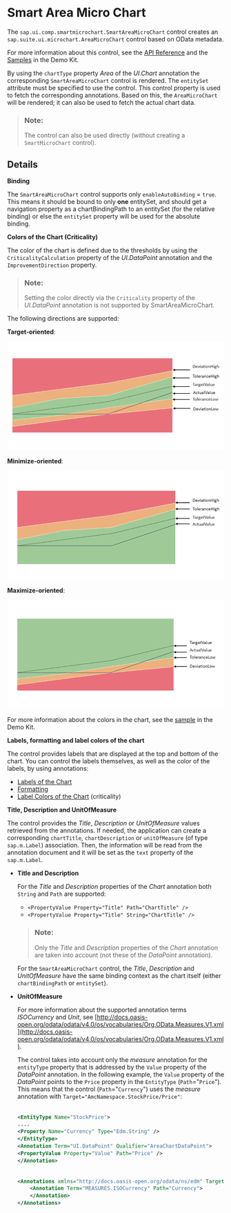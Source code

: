 <!-- loio283cdca9709e4c4ebfa8f2324da371f9 -->

# Smart Area Micro Chart

The `sap.ui.comp.smartmicrochart.SmartAreaMicroChart` control creates an `sap.suite.ui.microchart.AreaMicroChart` control based on OData metadata.

For more information about this control, see the [API Reference](https://ui5.sap.com/#/api/sap.ui.comp.smartmicrochart.SmartAreaMicroChart) and the [Samples](https://ui5.sap.com/#/entity/sap.ui.comp.smartmicrochart.SmartAreaMicroChart) in the Demo Kit.

By using the `chartType` property *Area* of the *UI.Chart* annotation the corresponding `SmartAreaMicroChart` control is rendered. The `entitySet` attribute must be specified to use the control. This control property is used to fetch the corresponding annotations. Based on this, the `AreaMicroChart` will be rendered; it can also be used to fetch the actual chart data.

> ### Note:  
> The control can also be used directly \(without creating a `SmartMicroChart` control\).



## Details

**Binding**

The `SmartAreaMicroChart` control supports only `enableAutoBinding` = `true`. This means it should be bound to only **one** entitySet, and should get a navigation property as a chartBindingPath to an entitySet \(for the relative binding\) or else the `entitySet` property will be used for the absolute binding.

**Colors of the Chart \(Criticality\)**

The color of the chart is defined due to the thresholds by using the `CriticalityCalculation` property of the *UI.DataPoint* annotation and the `ImprovementDirection` property.

> ### Note:  
> Setting the color directly via the `Criticality` property of the *UI.DataPoint* annotation is not supported by SmartAreaMicroChart.

The following directions are supported:

**Target-oriented**:

![](images/SmartAreaMicroChart_Target_a6645d5.png)

**Minimize-oriented**:

![](images/SmartAreaMicroChart_Minimize_d2a13a2.png)

**Maximize-oriented**:

![](images/SmartAreaMicroChart_Maximize_8a22824.png)

For more information about the colors in the chart, see the [sample](https://ui5.sap.com/#/entity/sap.ui.comp.smartmicrochart.SmartAreaMicroChart/sample/sap.ui.comp.sample.smartmicrochart.SmartAreaMicroChart) in the Demo Kit.

**Labels, formatting and label colors of the chart**

The control provides labels that are displayed at the top and bottom of the chart. You can control the labels themselves, as well as the color of the labels, by using annotations:

-   [Labels of the Chart](labels-of-the-chart-8664d4b.md)
-   [Formatting](formatting-8cd1dc3.md)
-   [Label Colors of the Chart](label-colors-of-the-chart-aa4bf0f.md) \(criticality\)

**Title, Description and UnitOfMeasure**

The control provides the *Title*, *Description* or *UnitOfMeasure* values retrieved from the annotations. If needed, the application can create a corresponding `chartTitle`, `chartDescription` or `unitOfMeasure` \(of type `sap.m.Label`\) association. Then, the information will be read from the annotation document and it will be set as the `text` property of the `sap.m.Label`.

-   **Title and Description**

    For the *Title* and *Description* properties of the *Chart* annotation both `String` and `Path` are supported:

    -   `<PropertyValue Property="Title" Path="ChartTitle" />`
    -   `<PropertyValue Property="Title" String="ChartTitle" />` 

    > ### Note:  
    > Only the *Title* and *Description* properties of the *Chart* annotation are taken into account \(not these of the *DataPoint* annotation\).

    For the `SmartAreaMicroChart` control, the *Title*, *Description* and *UnitOfMeasure* have the same binding context as the chart itself \(either `chartBindingPath` or `entitySet`\).

-   **UnitOfMeasure**

    For more information about the supported annotation terms *ISOCurrency* and *Unit*, see [http://docs.oasis-open.org/odata/odata/v4.0/os/vocabularies/Org.OData.Measures.V1.xml](http://docs.oasis-open.org/odata/odata/v4.0/os/vocabularies/Org.OData.Measures.V1.xml).

    The control takes into account only the *measure* annotation for the `entityType` property that is addressed by the `Value` property of the *DataPoint* annotation. In the following example, the `Value` property of the *DataPoint* points to the `Price` property in the `EntityType` \(`Path`="`Price`"\). This means that the control \(`Path`="`Currency`"\) uses the *measure* annotation with `Target="AmcNamespace.StockPrice/Price"`:

    ```xml
    
    <EntityType Name="StockPrice">
    ....
    <Property Name="Currency" Type="Edm.String" />
    </EntityType>
    <Annotation Term="UI.DataPoint" Qualifier="AreaChartDataPoint">
    <PropertyValue Property="Value" Path="Price" />
    </Annotation>
    
    ```

    ```xml
    
    <Annotations xmlns="http://docs.oasis-open.org/odata/ns/edm" Target="AmcNamespace.StockPrice/Price" >
    	<Annotation Term="MEASURES.ISOCurrency" Path="Currency">
    	</Annotation>
    </Annotations>
    					 
    ```


